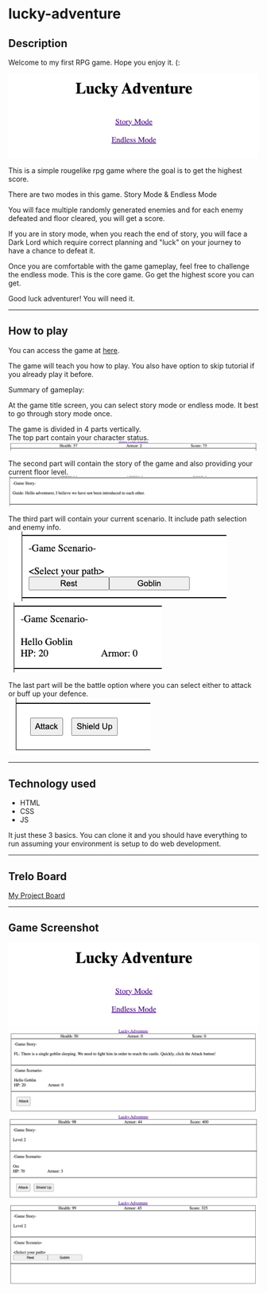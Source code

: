 # lucky-adventure

## Description
Welcome to my first RPG game. Hope you enjoy it. (:

![GameTitle](./Assets/GameTitle.png)

This is a simple rougelike rpg game where the goal is to get the highest score.

There are two modes in this game.
Story Mode & Endless Mode

You will face multiple randomly generated enemies and for each enemy defeated and floor cleared, you will get a score.

If you are in story mode, when you reach the end of story, you will face a Dark Lord which require correct planning and "luck" on your journey to have a chance to defeat it.

Once you are comfortable with the game gameplay, feel free to challenge the endless mode. This is the core game. Go get the highest score you can get. 

Good luck adventurer! You will need it.

---

## How to play
You can access the game at [here](http://fl-lucky-adventure.surge.sh/).

The game will teach you how to play. You also have option to skip tutorial if you already play it before.

Summary of gameplay:

At the game title screen, you can select story mode or endless mode. It best to go through story mode once.    

The game is divided in 4 parts vertically.   
The top part contain your character status.    
![status bar](./Assets/StatusBar.png)

The second part will contain the story of the game and also providing your current floor level.   
![story bar](./Assets/StoryBar.png)

The third part will contain your current scenario. It include path selection and enemy info.   
![path](./Assets/ScenarioBarPath.png) ![enemy](./Assets/ScenarioBarEnemy.png)

The last part will be the battle option where you can select either to attack or buff up your defence.   
![battle](./Assets/BattleOption.png)

---

## Technology used

* HTML
* CSS
* JS

It just these 3 basics. You can clone it and you should have everything to run assuming your environment is setup to do web development.

---

## Trelo Board
[My Project Board](https://trello.com/b/dxFBUWY9/lucky-adventure)

---

## Game Screenshot
![Game Title](./Assets/GameTitle.png)
![Story Example](./Assets/StoryExample.png)
![Battle Example](./Assets/GameBattleExample.png)
![Path Example](./Assets/GamePathExample.png)